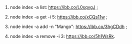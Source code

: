 1) node index -a list:
    https://ibb.co/L0sqvgJ ;

2) node index -a get -i 5:
    https://ibb.co/xCQs11w ;

3) node index -a add -n "Mango":
    https://ibb.co/3hgCDdh ;

4) node index -a remove -i 3:
    https://ibb.co/5h1WsRk.